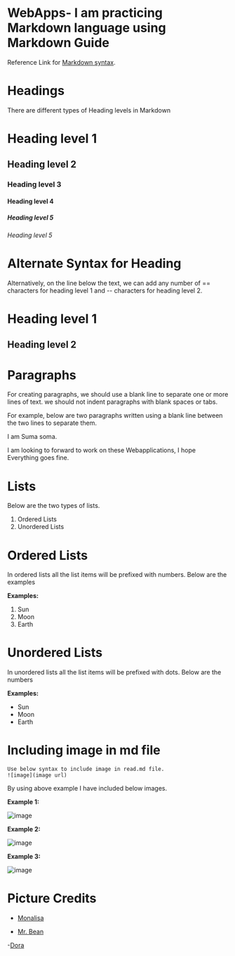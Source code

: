 # WebApps- I am practicing Markdown language using Markdown Guide
Reference Link for [Markdown syntax](https://www.markdownguide.org/basic-syntax).

# Headings
There are different types of Heading levels in Markdown
# Heading level 1
## Heading level 2
### Heading level 3
#### Heading level 4
##### Heading level 5
###### Heading level 5


# Alternate Syntax for Heading

Alternatively, on the line below the text, we can add any number of == characters for heading level 1 and -- characters for heading level 2.

Heading level 1
===============

Heading level 2
---------------


# Paragraphs
For creating paragraphs, we should use a blank line to separate one or more lines of text. we should not indent paragraphs with blank spaces or tabs.

For example, below are two paragraphs written using a blank line between the two lines to separate them.

I am Suma soma.

I am looking to forward to work on these Webapplications, I hope Everything goes fine.

# Lists

Below are the two types of lists. 

1. Ordered Lists
2. Unordered Lists

# Ordered Lists

In ordered lists all the list items will be prefixed with numbers. Below are the examples
 
 **Examples:**

1. Sun
2. Moon
3. Earth

# Unordered Lists

In unordered lists all the list items will be prefixed with dots. Below are the numbers

 **Examples:**
 
- Sun
- Moon
- Earth



# Including image in md file

```
Use below syntax to include image in read.md file.
![image](image url)
```

By using above example I have  included below images.

**Example 1:**

![image](https://images2.minutemediacdn.com/image/upload/c_crop,h_1914,w_2835,x_0,y_372/v1556647489/shape/mentalfloss/62280-mona_lisa-wiki.jpg?itok=Mo85fMQD)

**Example 2:**

![image](https://ca-times.brightspotcdn.com/dims4/default/1edfb66/2147483647/strip/true/crop/1600x900+0+0/resize/840x473!/quality/90/?url=https%3A%2F%2Fca-times.brightspotcdn.com%2Fa1%2F00%2F09ea3c31eb735038105e50a485ba%2Fla-la-et-rowan-atkinson-jpg-20150325)

**Example 3:**

![image](https://vignette.wikia.nocookie.net/doratheexplorer/images/3/3f/Dorapresent.png/revision/latest?cb=20190617231332)

# Picture Credits

- [Monalisa](https://ca-times.brightspotcdn.com/dims4/default/1edfb66/2147483647/strip/true/crop/1600x900+0+0/resize/840x473!/quality/90/?url=https%3A%2F%2Fca-times.brightspotcdn.com%2Fa1%2F00%2F09ea3c31eb735038105e50a485ba%2Fla-la-et-rowan-atkinson-jpg-20150325)

- [Mr. Bean](https://ca-times.brightspotcdn.com/dims4/default/1edfb66/2147483647/strip/true/crop/1600x900+0+0/resize/840x473!/quality/90/?url=https%3A%2F%2Fca-times.brightspotcdn.com%2Fa1%2F00%2F09ea3c31eb735038105e50a485ba%2Fla-la-et-rowan-atkinson-jpg-20150325)

-[Dora](https://vignette.wikia.nocookie.net/doratheexplorer/images/3/3f/Dorapresent.png/revision/latest?cb=20190617231332)

 
